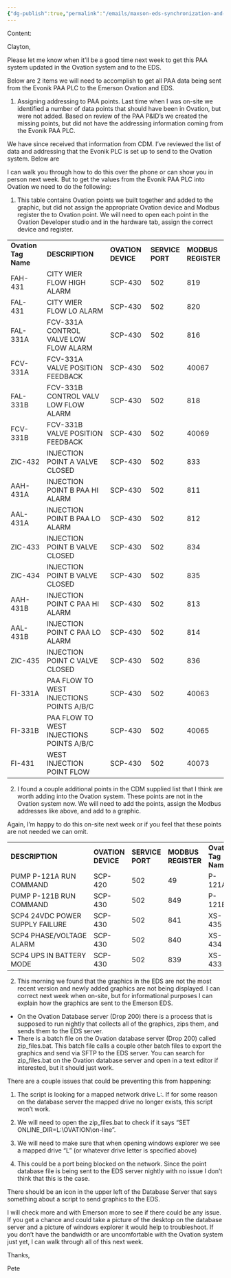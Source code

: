 ```yaml
---
{"dg-publish":true,"permalink":"/emails/maxson-eds-synchronization-and-paa-points-29-january-2025/","noteIcon":"","created":"2025-05-20T10:31:33.035-05:00"}
---
```


Content:

Clayton,

Please let me know when it’ll be a good time next week to get this PAA system updated in the Ovation system and to the EDS.

Below are 2 items we will need to accomplish to get all PAA data being sent from the Evonik PAA PLC to the Emerson Ovation and EDS.

1. Assigning addressing to PAA points. Last time when I was on-site we identified a number of data points that should have been in Ovation, but were not added. Based on review of the PAA P&ID’s we created the missing points, but did not have the addressing information coming from the Evonik PAA PLC.

We have since received that information from CDM. I’ve reviewed the list of data and addressing that the Evonik PLC is set up to send to the Ovation system. Below are

I can walk you through how to do this over the phone or can show you in person next week. But to get the values from the Evonik PAA PLC into Ovation we need to do the following:

1. This table contains Ovation points we built together and added to the graphic, but did not assign the appropriate Ovation device and Modbus register the to Ovation point. We will need to open each point in the Ovation Developer studio and in the hardware tab, assign the correct device and register.

|   |   |   |   |   |
|---|---|---|---|---|
|**Ovation Tag Name**|**DESCRIPTION**|**OVATION DEVICE**|**SERVICE  <br>PORT**|**MODBUS  <br>REGISTER**|
|FAH-431|CITY WIER FLOW HIGH ALARM|SCP-430|502|819|
|FAL-431|CITY WIER FLOW LO ALARM|SCP-430|502|820|
|FAL-331A|FCV-331A CONTROL VALVE LOW FLOW ALARM|SCP-430|502|816|
|FCV-331A|FCV-331A VALVE POSITION FEEDBACK|SCP-430|502|40067|
|FAL-331B|FCV-331B CONTROL VALV LOW FLOW ALARM|SCP-430|502|818|
|FCV-331B|FCV-331B VALVE POSITION FEEDBACK|SCP-430|502|40069|
|ZIC-432|INJECTION POINT A VALVE CLOSED|SCP-430|502|833|
|AAH-431A|INJECTION POINT B PAA HI ALARM|SCP-430|502|811|
|AAL-431A|INJECTION POINT B PAA LO ALARM|SCP-430|502|812|
|ZIC-433|INJECTION POINT B VALVE CLOSED|SCP-430|502|834|
|ZIC-434|INJECTION POINT B VALVE CLOSED|SCP-430|502|835|
|AAH-431B|INJECTION POINT C PAA HI ALARM|SCP-430|502|813|
|AAL-431B|INJECTION POINT C PAA LO ALARM|SCP-430|502|814|
|ZIC-435|INJECTION POINT C VALVE CLOSED|SCP-430|502|836|
|FI-331A|PAA FLOW TO WEST INJECTIONS POINTS A/B/C|SCP-430|502|40063|
|FI-331B|PAA FLOW TO WEST INJECTIONS POINTS A/B/C|SCP-430|502|40065|
|FI-431|WEST INJECTION POINT FLOW|SCP-430|502|40073|

2. I found a couple additional points in the CDM supplied list that I think are worth adding into the Ovation system. These points are not in the Ovation system now. We will need to add the points, assign the Modbus addresses like above, and add to a graphic.

Again, I’m happy to do this on-site next week or if you feel that these points are not needed we can omit.

|   |   |   |   |   |
|---|---|---|---|---|
|**DESCRIPTION**|**OVATION DEVICE**|**SERVICE  <br>PORT**|**MODBUS  <br>REGISTER**|**Ovation Tag Name**|
|PUMP P-121A RUN COMMAND|SCP-420|502|49|P-121A|
|PUMP P-121B RUN COMMAND|SCP-430|502|849|P-121B|
|SCP4 24VDC POWER SUPPLY FAILURE|SCP-430|502|841|XS-435|
|SCP4 PHASE/VOLTAGE ALARM|SCP-430|502|840|XS-434|
|SCP4 UPS IN BATTERY MODE|SCP-430|502|839|XS-433|

2. This morning we found that the graphics in the EDS are not the most recent version and newly added graphics are not being displayed. I can correct next week when on-site, but for informational purposes I can explain how the graphics are sent to the Emerson EDS.

- On the Ovation Database server (Drop 200) there is a process that is supposed to run nightly that collects all of the graphics, zips them, and sends them to the EDS server.
- There is a batch file on the Ovation database server (Drop 200) called zip_files.bat. This batch file calls a couple other batch files to export the graphics and send via SFTP to the EDS server. You can search for zip_files.bat on the Ovation database server and open in a text editor if interested, but it should just work.

There are a couple issues that could be preventing this from happening:

1. The script is looking for a mapped network drive L:\. If for some reason on the database server the mapped drive no longer exists, this script won’t work.

1. We will need to open the zip_files.bat to check if it says “SET ONLINE_DIR=L:\\OVATION\on-line”.
2. We will need to make sure that when opening windows explorer we see a mapped drive “L” (or whatever drive letter is specified above)

3. This could be a port being blocked on the network. Since the point database file is being sent to the EDS server nightly with no issue I don’t think that this is the case.

There should be an icon in the upper left of the Database Server that says something about a script to send graphics to the EDS.

I will check more and with Emerson more to see if there could be any issue. If you get a chance and could take a picture of the desktop on the database server and a picture of windows explorer it would help to troubleshoot. If you don’t have the bandwidth or are uncomfortable with the Ovation system just yet, I can walk through all of this next week.

Thanks,

Pete

